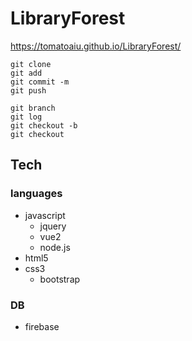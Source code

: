 # LibraryForest
https://tomatoaiu.github.io/LibraryForest/

```
git clone 
git add 
git commit -m
git push

git branch
git log
git checkout -b
git checkout
```

## Tech

### languages
- javascript
  - jquery
  - vue2
  - node.js
- html5
- css3
  - bootstrap

### DB
- firebase
